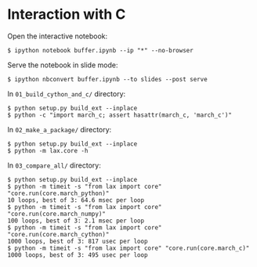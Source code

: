 # Interaction with C

Open the interactive notebook:

```
$ ipython notebook buffer.ipynb --ip "*" --no-browser
```

Serve the notebook in slide mode:

```
$ ipython nbconvert buffer.ipynb --to slides --post serve
```

In `01_build_cython_and_c/` directory:

```
$ python setup.py build_ext --inplace
$ python -c "import march_c; assert hasattr(march_c, 'march_c')"
```

In `02_make_a_package/` directory:

```
$ python setup.py build_ext --inplace
$ python -m lax.core -h
```

In `03_compare_all/` directory:

```
$ python setup.py build_ext --inplace
$ python -m timeit -s "from lax import core" "core.run(core.march_python)"
10 loops, best of 3: 64.6 msec per loop
$ python -m timeit -s "from lax import core" "core.run(core.march_numpy)"
100 loops, best of 3: 2.1 msec per loop
$ python -m timeit -s "from lax import core" "core.run(core.march_cython)"
1000 loops, best of 3: 817 usec per loop
$ python -m timeit -s "from lax import core" "core.run(core.march_c)"
1000 loops, best of 3: 495 usec per loop
```
